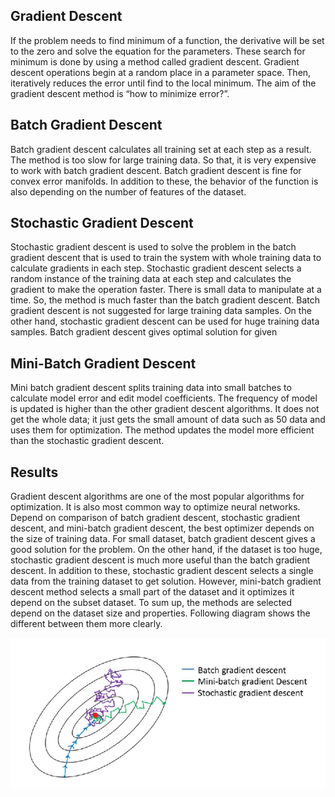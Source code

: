 ## Gradient Descent
 
 If the problem needs to find minimum of a function, the derivative will be set to the zero and solve the equation for the parameters. These search for minimum is done by using a method called gradient descent. Gradient descent operations begin at a random place in a parameter space. Then, iteratively reduces the error until find to the local minimum. The aim of the gradient descent method is “how to minimize error?”. 

 ## Batch Gradient Descent
 
 Batch gradient descent calculates all training set at each step as a result. The method is too slow for large training data. So that, it is very expensive to work with batch gradient descent. Batch gradient descent is fine for convex error manifolds. In addition to these, the behavior of the function is also depending on the number of features of the dataset.
 
 ## Stochastic Gradient Descent 
 
 Stochastic gradient descent is used to solve the problem in the batch gradient descent that is used to train the system with whole training data to calculate gradients in each step. Stochastic gradient descent selects a random instance of the training data at each step and calculates the gradient to make the operation faster. There is small data to manipulate at a time. So, the method is much faster than the batch gradient descent.
Batch gradient descent is not suggested for large training data samples. On the other hand, stochastic gradient descent can be used for huge training data samples. Batch gradient descent gives optimal solution for given
 
## Mini-Batch Gradient Descent

Mini batch gradient descent splits training data into small batches to calculate model error and edit model coefficients. The frequency of model is updated is higher than the other gradient descent algorithms. It does not get the whole data; it just gets the small amount of data such as 50 data and uses them for optimization. The method updates the model more efficient than the stochastic gradient descent.

## Results 

Gradient descent algorithms are one of the most popular algorithms for optimization. It is also most common way to optimize neural networks.
Depend on comparison of batch gradient descent, stochastic gradient descent, and mini-batch gradient descent, the best optimizer depends on the size of training data. For small dataset, batch gradient descent gives a good solution for the problem. On the other hand, if the dataset is too huge, stochastic gradient descent is much more useful than the batch gradient descent. In addition to these, stochastic gradient descent selects a single data from the training dataset to get solution. However, mini-batch gradient descent method selects a small part of the dataset and it optimizes it depend on the subset dataset. To sum up, the methods are selected depend on the dataset size and properties. Following diagram shows the different between them more clearly.

![alt text](https://github.com/erkanfatma/GradientDescentExpanded/blob/main/img/picture1.png)
